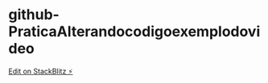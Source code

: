 # github-PraticaAlterandocodigoexemplodovideo

[Edit on StackBlitz ⚡️](https://stackblitz.com/edit/stackblitz-starters-ywd9wy)